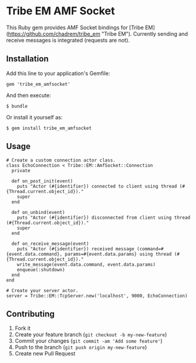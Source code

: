 # Tribe EM AMF Socket

This Ruby gem provides AMF Socket bindings for [Tribe EM] (https://github.com/chadrem/tribe_em "Tribe EM").
Currently sending and receive messages is integrated (requests are not).

## Installation

Add this line to your application's Gemfile:

    gem 'tribe_em_amfsocket'

And then execute:

    $ bundle

Or install it yourself as:

    $ gem install tribe_em_amfsocket

## Usage

    # Create a custom connection actor class.
    class EchoConnection < Tribe::EM::AmfSocket::Connection
      private

      def on_post_init(event)
        puts "Actor (#{identifier}) connected to client using thread (#{Thread.current.object_id})."
        super
      end
      
      def on_unbind(event)
        puts "Actor (#{identifier}) disconnected from client using thread (#{Thread.current.object_id})."
        super
      end

      def on_receive_message(event)
        puts "Actor (#{identifier}) received message (command=#{event.data.command}, params=#{event.data.params} using thread (#{Thread.current.object_id})."
        write_message(event.data.command, event.data.params)
        enqueue(:shutdown)
      end
    end

    # Create your server actor.
    server = Tribe::EM::TcpServer.new('localhost', 9000, EchoConnection)

## Contributing

1. Fork it
2. Create your feature branch (`git checkout -b my-new-feature`)
3. Commit your changes (`git commit -am 'Add some feature'`)
4. Push to the branch (`git push origin my-new-feature`)
5. Create new Pull Request
